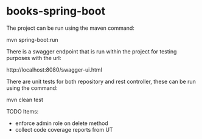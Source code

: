 # books-spring-boot

The project can be run using the maven command:

mvn spring-boot:run

There is a swagger endpoint that is run within the project for testing purposes with the url:

http://localhost:8080/swagger-ui.html

There are unit tests for both repository and rest controller, these can be run using the command:

mvn clean test

TODO Items:
- enforce admin role on delete method 
- collect code coverage reports from UT